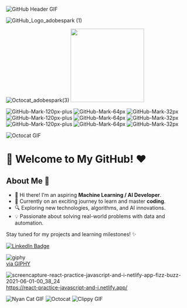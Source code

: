 ![GitHub Header GIF](https://media.giphy.com/headers/GitHub/w8ZJLtJbmuph.gif)

![GitHub_Logo_adobespark (1)](https://user-images.githubusercontent.com/55174696/137061640-69a5dfe0-9564-4cdb-a48f-a9f2a8287e1e.png)


![Octocat_adobespark(3)](https://user-images.githubusercontent.com/55174696/137061475-7e5a64c3-7ff4-4534-bfb3-ed661e73a178.png)
<img src="https://media4.giphy.com/media/v1.Y2lkPTc5MGI3NjExdGRvd2wzODVrc3JoOGYxc2Y5NHhqeW5iaGVwaHQ5bnc3dmt6Z2dpMCZlcD12MV9pbnRlcm5hbF9naWZfYnlfaWQmY3Q9cw/KzJkzjggfGN5Py6nkT/giphy.gif" width="200"/>

![GitHub-Mark-120px-plus](https://user-images.githubusercontent.com/55174696/136914979-49b8cc7c-7bf5-45d2-ba57-1e1f29b6742a.png)
![GitHub-Mark-64px](https://user-images.githubusercontent.com/55174696/136914884-f63451a2-3fd7-400b-b27d-ae43b9291903.png)
![GitHub-Mark-32px](https://user-images.githubusercontent.com/55174696/136915014-f4da1a37-e449-4516-a5bd-0142001ba7c7.png)
![GitHub-Mark-120px-plus](https://user-images.githubusercontent.com/55174696/136914979-49b8cc7c-7bf5-45d2-ba57-1e1f29b6742a.png)
![GitHub-Mark-64px](https://user-images.githubusercontent.com/55174696/136914884-f63451a2-3fd7-400b-b27d-ae43b9291903.png)
![GitHub-Mark-32px](https://user-images.githubusercontent.com/55174696/136915014-f4da1a37-e449-4516-a5bd-0142001ba7c7.png)
![GitHub-Mark-120px-plus](https://user-images.githubusercontent.com/55174696/136914979-49b8cc7c-7bf5-45d2-ba57-1e1f29b6742a.png)
![GitHub-Mark-64px](https://user-images.githubusercontent.com/55174696/136914884-f63451a2-3fd7-400b-b27d-ae43b9291903.png)
![GitHub-Mark-32px](https://user-images.githubusercontent.com/55174696/136915014-f4da1a37-e449-4516-a5bd-0142001ba7c7.png)

![Octocat GIF](https://media.giphy.com/media/wJBYx2Yh84XS4sTzmz/giphy.gif)

# 💖 Welcome to My GitHub! ❤️

## About Me 🎀

- 👋 Hi there! I’m an aspiring **Machine Learning / AI Developer**.
- 🚀 Currently on an exciting journey to learn and master **coding**.
- 🔍 Exploring new technologies, algorithms, and AI innovations.
- 💡 Passionate about solving real-world problems with data and automation.

Stay tuned for my projects and learning milestones! ✨
 
 [![LinkedIn Badge](https://img.shields.io/badge/LinkedIn-Profile-informational?style=flat&logo=linkedin&logoColor=white&color=0D76A8)](https://www.linkedin.com/in/noriko-kono/)

![giphy](https://user-images.githubusercontent.com/55174696/136900096-c50a2dfa-7832-49a1-a604-c54cd3cb285f.gif)  
  <a href="https://giphy.com/gifs/internet-netscape-anjRJ4nv9WJzO" target="_blank" rel="noopener noreferrer">via GIPHY</a>

![screencapture-react-practice-javascript-and-i-netlify-app-fizz-buzz-2021-06-01-00_38_24](https://user-images.githubusercontent.com/55174696/120286322-f658b100-c272-11eb-9f31-c7d94de3b61d.png)
https://react-practice-javascript-and-i.netlify.app/


<!---
norikokono/norikokono is a ✨ special ✨ repository because its `README.md` (this file) appears on your GitHub profile.
You can click the Preview link to take a look at your changes.
--->
![Nyan Cat GIF](https://media0.giphy.com/media/v1.Y2lkPTc5MGI3NjExaGR2YTE0a3doNWh3YTNqOGlmeTZrZmx6NXI4bnZyb2tuaXloajVjayZlcD12MV9pbnRlcm5hbF9naWZfYnlfaWQmY3Q9Zw/sIIhZliB2McAo/giphy.gif)
![Octocat](https://media2.giphy.com/media/v1.Y2lkPTc5MGI3NjExcW54Y2dyOTlhczB0bDc2amhjcDYwdjhzMWdkaTM5eTQ0aG9mbTV6ZiZlcD12MV9pbnRlcm5hbF9naWZfYnlfaWQmY3Q9cw/KZ5vbaMeeX67dQn5qU/giphy.gif)
![Clippy GIF](https://media.giphy.com/media/v1.Y2lkPTc5MGI3NjExNzNwNjhsdDhhYm5iaGp6NXNiZmkxYzNnaHU5cXdlYnkzb3hpOWxpaSZlcD12MV9naWZzX3NlYXJjaCZjdD1n/13V60VgE2ED7oc/giphy.gif)
